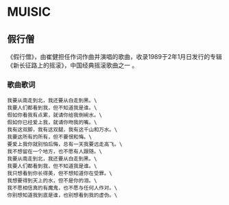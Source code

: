 # MUISIC

## 假行僧

《假行僧》，由崔健担任作词作曲并演唱的歌曲，收录1989于2年1月日发行的专辑《新长征路上的摇滚》，中国经典摇滚歌曲之一 。

### 歌曲歌词
    我要从南走到北，我还要从白走到黑。\
    我要人们都看到我，但不知道我是谁。\
    假如你看我有点累，就请你给我倒碗水。\
    假如你已经爱上我，就请你吻我的嘴。\
    我有这双脚，我有这双腿，我有这千山和万水。\
    我要这所有的所有，但不要恨和悔。\
    要爱上我你就别怕后悔，总有一天我要远走高飞。\
    我不想留在一个地方，也不愿有人跟随。\
    我要从南走到北，我还要从白走到黑。\
    我要人们都看到我，但不知道我是谁。\
    我只想看到你长得美，但不想知道你在受罪。\
    我想要得到天上的水，但不是你的泪。\
    我不愿相信真的有魔鬼，也不愿与任何人作对。\
    你别想知道我到底是谁，也别想看到我的虚伪。\

